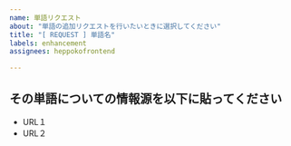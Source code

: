 ```yaml
---
name: 単語リクエスト
about: "単語の追加リクエストを行いたいときに選択してください"
title: "[ REQUEST ] 単語名"
labels: enhancement
assignees: heppokofrontend

---
```


## その単語についての情報源を以下に貼ってください

- URL１
- URL２
